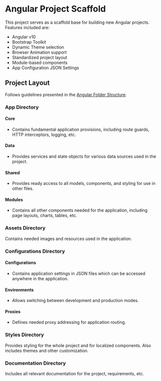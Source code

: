 # Angular Project Scaffold 
This project serves as a scaffold base for building new Angular projects. Features included are:

* Angular v10
* Bootstrap Toolkit
* Dynamic Theme selection
* Browser Animation support
* Standardized project layout
* Module-based components
* App Configuration JSON Settings

## Project Layout
Follows guidelines presented in the <a href="https://angular-folder-structure.readthedocs.io/en/latest/overview.html" target="_blank">Angular Folder Structure</a>.

### App Directory 
#### Core
- Contains fundamental application provisions, including route guards, HTTP interceptors, logging, etc.

#### Data
- Provides services and state objects for various data sources used in the project.

#### Shared
- Provides ready access to all models, components, and styling for use in other files.

#### Modules
- Contains all other components needed for the application, including page layouts, charts, tables, etc.

### Assets Directory
Contains needed images and resources used in the application.

### Configurations Directory
#### Configurations
- Contains application settings in JSON files which can be accessed anywhere in the application.

#### Environments
- Allows switching between development and production modes.

#### Proxies
- Defines needed proxy addressing for application routing.

### Styles Directory
Provides styling for the whole project and for localized components. Also includes themes and other customization.

### Documentation Directory
Includes all relevant documentation for the project, requirements, etc.